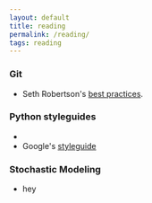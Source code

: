 ```yaml
---
layout: default
title: reading
permalink: /reading/
tags: reading
---
```


### Git
* Seth Robertson's [best practices](http://sethrobertson.github.io/GitBestPractices/).

### Python styleguides
* 
* Google's [styleguide](http://google.github.io/styleguide/pyguide.html)

### Stochastic Modeling
* hey
